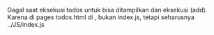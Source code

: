 Gagal saat eksekusi todos untuk bisa ditampilkan dan eksekusi (add). Karena di pages todos.html di <script src="../JS/index.js"></script>, bukan index.js, tetapi seharusnya ../JS/index.js